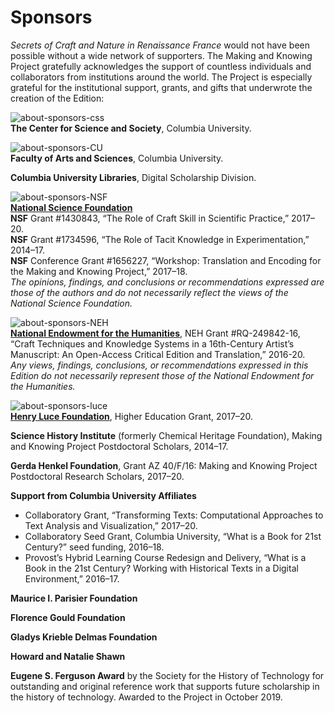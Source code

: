# Sponsors

_Secrets of Craft and Nature in Renaissance France_ would not have been possible without a wide network of supporters. The Making and Knowing Project gratefully acknowledges the support of countless individuals and collaborators from institutions around the world. The Project is especially grateful for the institutional support, grants, and gifts that underwrote the creation of the Edition:

![about-sponsors-css](https://raw.githubusercontent.com/cu-mkp/edition-webpages/master/images/about-sponsors-css.png) <br>
**The Center for Science and Society**, Columbia University.

![about-sponsors-CU](https://raw.githubusercontent.com/cu-mkp/edition-webpages/master/images/about-sponsors-CU.png) <br>
**Faculty of Arts and Sciences**, Columbia University.

**Columbia University Libraries**, Digital Scholarship Division.

![about-sponsors-NSF](https://raw.githubusercontent.com/cu-mkp/edition-webpages/master/images/about-sponsors-NSF.png) <br>
[**National Science Foundation**](https://www.nsf.gov/) <br>
**NSF** Grant \#1430843, “The Role of Craft Skill in Scientific Practice,” 2017–20. <br>
**NSF** Grant \#1734596, “The Role of Tacit Knowledge in Experimentation,” 2014–17. <br>
**NSF** Conference Grant \#1656227, “Workshop: Translation and Encoding for the Making and Knowing Project,” 2017–18. <br>
    _The opinions, findings, and conclusions or recommendations expressed are those of the authors and do not necessarily reflect the views of the National Science Foundation._

![about-sponsors-NEH](https://raw.githubusercontent.com/cu-mkp/edition-webpages/master/images/about-sponsors-NEH.png)  <br>
[**National Endowment for the Humanities**](www.neh.gov), NEH Grant \#RQ-249842-16, “Craft Techniques and Knowledge Systems in a 16th-Century Artist’s Manuscript: An Open-Access Critical Edition and Translation,” 2016-20.  <br>
    _Any views, findings, conclusions, or recommendations expressed in this Edition do not necessarily represent those of the National Endowment for the Humanities._

![about-sponsors-luce](https://raw.githubusercontent.com/cu-mkp/edition-webpages/master/images/about-sponsors-luce.png)  <br>
[**Henry Luce Foundation**](https://www.hluce.org/), Higher Education Grant, 2017–20.

**Science History Institute** (formerly Chemical Heritage Foundation), Making and Knowing Project Postdoctoral Scholars, 2014–17.

**Gerda Henkel Foundation**, Grant AZ 40/F/16: Making and Knowing Project Postdoctoral Research Scholars, 2017–20.

**Support from Columbia University Affiliates**
 - Collaboratory Grant, “Transforming Texts: Computational Approaches to Text Analysis and Visualization,” 2017–20.
 - Collaboratory Seed Grant, Columbia University, “What is a Book for 21st Century?” seed funding, 2016–18.
 - Provost’s Hybrid Learning Course Redesign and Delivery, “What is a
Book in the 21st Century? Working with Historical Texts in a Digital
Environment,” 2016–17.

**Maurice I. Parisier Foundation**

**Florence Gould Foundation**

**Gladys Krieble Delmas Foundation**

**Howard and Natalie Shawn**

**Eugene S. Ferguson Award** by the Society for the History of Technology for outstanding and original reference work that supports future scholarship in the history of technology. Awarded to the Project in October 2019.
